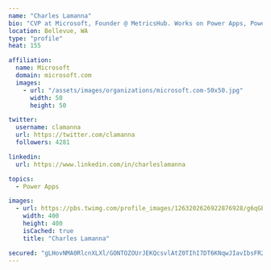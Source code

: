 ```yaml
---
name: "Charles Lamanna"
bio: "CVP at Microsoft, Founder @ MetricsHub. Works on Power Apps, Power Automate, Power Virtual Agent, Common Data Service and Dynamics 365."
location: Bellevue, WA
type: "profile"
heat: 155

affiliation:
  name: Microsoft
  domain: microsoft.com
  images:
    - url: "/assets/images/organizations/microsoft.com-50x50.jpg"
      width: 50
      height: 50

twitter:
  username: clamanna
  url: https://twitter.com/clamanna
  followers: 4281

linkedin:
  url: https://www.linkedin.com/in/charleslamanna

topics:
  - Power Apps

images:
  - url: https://pbs.twimg.com/profile_images/1263202626922876928/g6qGbHZ-_400x400.jpg
    width: 400
    height: 400
    isCached: true
    title: "Charles Lamanna"

secured: "gLHovNMA0RlcnXLXl/GONTOZOUrJEKQcsvlAtZ0TIhI7DT6KNqwJIavIbsFR2zRbPGqSc8WnOKqIIKi2xEdG+Cxrlm0D1zfWsKA4CLp+XjBnmCOZii77tM0C/dBt6PUorlN+yPW+vN33cvuo43xIoEbdxlvgT90aF7Gl/CPvBJKlladWOFjL0IMGUbVmBgK/O1wdDpfq0WcW+fEgqvTIpXfi0CjvbOYsRArz4yRu9+RAKwMijr3p/z96PcXvCKcuQHIXHdyk9pVoiGNszfAjxV2cIbwRHWpxTMQnqTw/KAJWCwEyuf4DwcxfKRNBnaE+K3DW0git8Ub7J9gRbwQSacCKfjVJhKhEV8scv4n7aW1FSmFwGGCUzI5fFR45aWjWGRazkCi7cifyYV3t+4+WlAj750MTxHgfpJiNWFIb6vs=;DXBJBa1dEqY3uN1c27UElg=="
---
```


